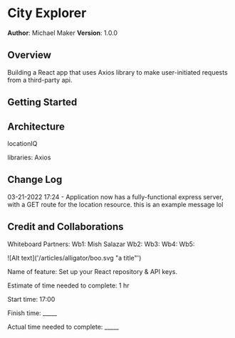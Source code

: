 # City Explorer

**Author**: Michael Maker
**Version**: 1.0.0 
<!-- (increment the patch/fix version number if you make more commits past your first submission) -->

## Overview
Building a React app that uses Axios library to make user-initiated requests from a third-party api.
<!-- Provide a high level overview of what this application is and why you are building it, beyond the fact that it's an assignment for this class. (i.e. What's your problem domain?) -->

## Getting Started

<!-- What are the steps that a user must take in order to build this app on their own machine and get it running? -->

## Architecture

locationIQ

libraries:
Axios
<!-- Provide a detailed description of the application design. What technologies (languages, libraries, etc) you're using, and any other relevant design information. -->

## Change Log

03-21-2022 17:24 - Application now has a fully-functional express server, with a GET route for the location resource. this is an example message lol

<!-- Use this area to document the iterative changes made to your application as each feature is successfully implemented. Use time stamps. Here's an example:
 -->

## Credit and Collaborations
Whiteboard Partners:
Wb1: Mish Salazar
Wb2:
Wb3:
Wb4:
Wb5:
<!-- Give credit (and a link) to other people or resources that helped you build this application. -->

![Alt text]('/articles/alligator/boo.svg "a title"')

Name of feature: Set up your React repository & API keys.

Estimate of time needed to complete: 1 hr

Start time: 17:00

Finish time: _____

Actual time needed to complete: _____